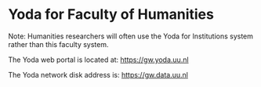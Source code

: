 # Yoda for Faculty of Humanities
Note: Humanities researchers will often use the Yoda for Institutions system
rather than this faculty system.  


The Yoda web portal is located at: https://gw.yoda.uu.nl

The Yoda network disk address is: https://gw.data.uu.nl

